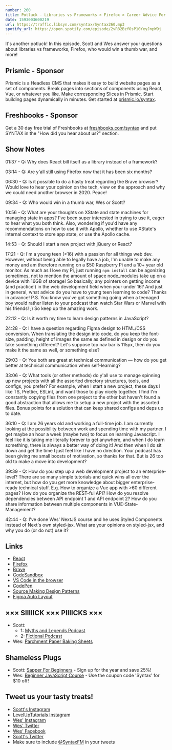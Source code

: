 ```yaml
---
number: 260
title: Potluck - Libraries vs Frameworks × Firefox × Career Advice For Teenagers × Who Would Win a Thumb War? × More!
date: 1593003600219
url: https://traffic.libsyn.com/syntax/Syntax260.mp3
spotify_url: https://open.spotify.com/episode/2vR82BzfOsP10YeyJnpW9j
---
```


It's another potluck! In this episode, Scott and Wes answer your questions about libraries vs frameworks, Firefox, who would win a thumb war, and more!

## Prismic - Sponsor
Prismic is a Headless CMS that makes it easy to build website pages as a set of components. Break pages into sections of components using React, Vue, or whatever you like. Make corresponding Slices in Prismic. Start building pages dynamically in minutes. Get started at [prismic.io/syntax](https://prismic.io/syntax).

## Freshbooks - Sponsor
Get a 30 day free trial of Freshbooks at [freshbooks.com/syntax](https://freshbooks.com/syntax) and put SYNTAX in the "How did you hear about us?" section.

## Show Notes

01:37 - Q: Why does React bill itself as a library instead of a framework?

03:14 - Q: Are y'all still using Firefox now that it has been six months?

06:30 - Q: Is it possible to do a hasty treat regarding the Brave browser? Would love to hear your opinion on the tech, view on the approach and why we could need another browser in 2020. Peace!

09:34 - Q: Who would win in a thumb war, Wes or Scott?

10:56 - Q: What are your thoughts on XState and state machines for managing state in apps? I've been super interested in trying to use it, eager to hear what you both think. Also, wondering if you'd have any recommendations on how to use it with Apollo, whether to use XState's internal context to store app state, or use the Apollo cache.

14:53 - Q: Should I start a new project with jQuery or React?

17:21 - Q: I'm a young teen (<16) with a passion for all things web dev. However, without being able to legally have a job, I'm unable to make any money and am therefore running on a $50 Raspberry Pi and a 10+ year old monitor. As much as I love my Pi, just running `npm install` can be agonizing sometimes, not to mention the amount of space node_modules take up on a device with 16GB of storage! So basically, any pointers on getting income (and practice!) in the web development field when your under 16? And just in general, what advice do you have to young teen learning to code? Thanks in advance! P.S. You know you've got something going when a teenaged boy would rather listen to your podcast than watch Star Wars or Marvel with his friends! ;) So keep up the amazing work.

22:12 - Q: Is it worth my time to learn design patterns in JavaScript?

24:28 - Q: I have a question regarding Figma design to HTML/CSS conversion. When translating the design into code, do you keep the font-size, padding, height of images the same as defined in design or do you take something different? Let's suppose top nav bar is 115px, then do you make it the same as well, or something else?

29:03 - Q: You both are great at technical communication — how do you get better at technical communication when self-learning?

33:06 - Q: What tools (or other methods) do y'all use to manage spinning up new projects with all the assorted directory structures, tools, and configs, you prefer? For example, when I start a new project, these days I like TS, Prettier, ESLint, and want those to play nicely together. I find I'm constantly copying files from one project to the other but haven't found a good abstraction that allows me to setup a new project with the assorted files. Bonus points for a solution that can keep shared configs and deps up to date.

36:10 - Q: I am 26 years old and working a full-time job. I am currently looking at the possibility between work and spending time with my partner. I get maybe an hour a week (maybe two) to focus on learning Javascript. I feel like it is taking me literally forever to get anywhere, and when I do learn something, there is always a better way of doing it! And then when I do sit down and get the time I just feel like I have no direction. Your podcast has been giving me small boosts of motivation, so thanks for that. But is 26 too old to make a move into development?

39:39 - Q: How do you step up a web development project to an enterprise-level? There are so many simple tutorials and quick wins all over the internet, but how do you get more knowledge about bigger enterprise-ready technical stuff. E.g. How to organize a Vue app with >60 different pages? How do you organize the REST-ful API? How do you resolve dependencies between API endpoint 1 and API endpoint 2? How do you share information between multiple components in VUE-State-Management?

42:44 - Q: I've done Wes' NextJS course and he uses Styled Components instead of Next's own styled-jsx. What are your opinions on styled-jsx, and why you do (or do not) use it?

## Links
* [React](https://reactjs.org/)
* [Firefox](https://www.mozilla.org/en-US/firefox/)
* [Brave](https://brave.com/)
* [CodeSandbox](https://codesandbox.io/)
* [VS Code in the browser](https://github.com/cdr/code-server)
* [CodePen](https://codepen.io/)
* [Source Making Design Patterns](https://sourcemaking.com/design_patterns)
* [Figma Auto Layout](https://www.figma.com/blog/announcing-auto-layout/)

## ××× SIIIIICK ××× PIIIICKS ×××
* Scott:
  * 1: [Myths and Legends Podcast](https://www.mythpodcast.com/)
  * 2: [Fictional Podcast](https://www.fictional.fm/)
* Wes: [Parchment Paper Baking Sheets](https://amzn.to/2A9c5P0)

## Shameless Plugs
* Scott: [Sapper For Beginners](https://www.leveluptutorials.com/pro) - Sign up for the year and save 25%!
* Wes: [Beginner JavaScript Course](https://beginnerjavascript.com/) - Use the coupon code 'Syntax' for $10 off!

## Tweet us your tasty treats!
* [Scott's Instagram](https://www.instagram.com/stolinski/)
* [LevelUpTutorials Instagram](https://www.instagram.com/LevelUpTutorials/)
* [Wes' Instagram](https://www.instagram.com/wesbos/)
* [Wes' Twitter](https://twitter.com/wesbos)
* [Wes' Facebook](https://www.facebook.com/wesbos.developer)
* [Scott's Twitter](https://twitter.com/stolinski)
* Make sure to include [@SyntaxFM](https://twitter.com/SyntaxFM) in your tweets
